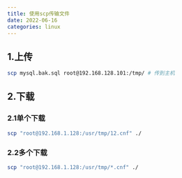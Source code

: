 ```yaml
---
title: 使用scp传输文件
date: 2022-06-16
categories: linux
---
```

## 1.上传
```bash
scp mysql.bak.sql root@192.168.128.101:/tmp/ # 传到主机
```
## 2.下载
### 2.1单个下载
```bash
scp "root@192.168.1.128:/usr/tmp/12.cnf" ./
```
### 2.2多个下载
```bash
scp "root@192.168.1.128:/usr/tmp/*.cnf" ./
```